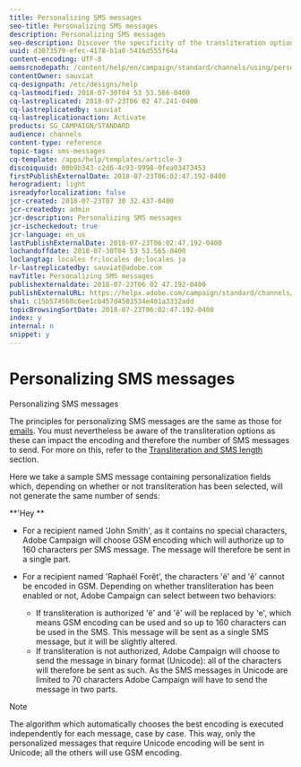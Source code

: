 ```yaml
---
title: Personalizing SMS messages
seo-title: Personalizing SMS messages
description: Personalizing SMS messages
seo-description: Discover the specificity of the transliteration options when personalizing SMS messages.
uuid: d3073579-efec-4178-b1a0-5416d555f64a
content-encoding: UTF-8
aemsrcnodepath: /content/help/en/campaign/standard/channels/using/personalizing-sms-messages
contentOwner: sauviat
cq-designpath: /etc/designs/help
cq-lastmodified: 2018-07-30T04 53 53.566-0400
cq-lastreplicated: 2018-07-23T06 02 47.241-0400
cq-lastreplicatedby: sauviat
cq-lastreplicationaction: Activate
products: SG_CAMPAIGN/STANDARD
audience: channels
content-type: reference
topic-tags: sms-messages
cq-template: /apps/help/templates/article-3
discoiquuid: 00b9b343-c2d6-4c93-9998-0fea03473453
firstPublishExternalDate: 2018-07-23T06:02:47.192-0400
herogradient: light
isreadyforlocalization: false
jcr-created: 2018-07-23T07 30 32.437-0400
jcr-createdby: admin
jcr-description: Personalizing SMS messages
jcr-ischeckedout: true
jcr-language: en_us
lastPublishExternalDate: 2018-07-23T06:02:47.192-0400
lochandoffdate: 2018-07-30T04 53 53.565-0400
loclangtag: locales fr;locales de;locales ja
lr-lastreplicatedby: sauviat@adobe.com
navTitle: Personalizing SMS messages
publishexternaldate: 2018-07-23T06 02 47.192-0400
publishExternalURL: https://helpx.adobe.com/campaign/standard/channels/using/personalizing-sms-messages.html
sha1: c15b574568c6ee1cb457d4503534e401a3332add
topicBrowsingSortDate: 2018-07-23T06:02:47.192-0400
index: y
internal: n
snippet: y
---
```


# Personalizing SMS messages

Personalizing SMS messages

The principles for personalizing SMS messages are the same as those for [emails](../../designing/using/inserting-a-personalization-field.md). You must nevertheless be aware of the transliteration options as these can impact the encoding and therefore the number of SMS messages to send. For more on this, refer to the [Transliteration and SMS length](../../administration/using/configuring-sms-channel.md#sms-encoding--length-and-transliteration) section.

Here we take a sample SMS message containing personalization fields which, depending on whether or not transliteration has been selected, will not generate the same number of sends:

**'Hey **

* For a recipient named 'John Smith', as it contains no special characters, Adobe Campaign will choose GSM encoding which will authorize up to 160 characters per SMS message. The message will therefore be sent in a single part.
* For a recipient named 'Raphaël Forêt', the characters 'ë' and 'ê' cannot be encoded in GSM. Depending on whether transliteration has been enabled or not, Adobe Campaign can select between two behaviors:

    * If transliteration is authorized 'ë' and 'ê' will be replaced by 'e', which means GSM encoding can be used and so up to 160 characters can be used in the SMS. This message will be sent as a single SMS message, but it will be slightly altered.
    * If transliteration is not authorized, Adobe Campaign will choose to send the message in binary format (Unicode): all of the characters will therefore be sent as such. As the SMS messages in Unicode are limited to 70 characters Adobe Campaign will have to send the message in two parts.

>[!NOTE]
>
>The algorithm which automatically chooses the best encoding is executed independently for each message, case by case. This way, only the personalized messages that require Unicode encoding will be sent in Unicode; all the others will use GSM encoding.

